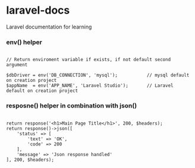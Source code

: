 # laravel-docs
Laravel documentation for learning  

### env() helper  
  
```

// Return enviroment variable if exists, if not default second argument

$dbDriver = env('DB_CONNECTION', 'mysql');           // mysql default on creation project
$appName  = env('APP_NAME', 'Laravel Studio');       // Laravel default on creation project

```  
  
  
### resposne() helper in combination with json()  
  
```

return response('<h1>Main Page Title</h1>', 200, $headers);
return response()->json([
    'status' => [
        'text' => 'OK',
        'code' => 200
    ],
    'message' => 'Json response handled'
], 200, $headers);

```
